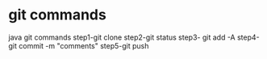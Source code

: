 # git commands 
java 
git commands 
step1-git clone <GIT URL>
step2-git status
step3- git add -A
step4-git commit -m "comments"
step5-git push